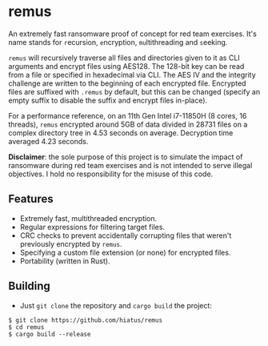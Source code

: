# remus

An extremely fast ransomware proof of concept for red team exercises. It's name stands for `r`ecursion, `e`ncryption, `mu`ltithreading and `s`eeking.

`remus` will recursively traverse all files and directories given to it as CLI arguments and encrypt files using AES128. The 128-bit key can be read from a file or specified in hexadecimal via CLI. The AES IV and the integrity challenge are written to the beginning of each encrypted file. Encrypted files are suffixed with `.remus` by default, but this can be changed (specify an empty suffix to disable the suffix and encrypt files in-place).

For a performance reference, on an 11th Gen Intel i7-11850H (8 cores, 16 threads), `remus` encrypted around 5GB of data divided in 28731 files on a complex directory tree in 4.53 seconds on average. Decryption time averaged 4.23 seconds.

**Disclaimer**: the sole purpose of this project is to simulate the impact of ransomware during red team exercises and is not intended to serve illegal objectives. I hold no responsibility for the misuse of this code.


## Features
- Extremely fast, multithreaded encryption.
- Regular expressions for filtering target files.
- CRC checks to prevent accidentally corrupting files that weren't previously encrypted by `remus`.
- Specifying a custom file extension (or none) for encrypted files.
- Portability (written in Rust).


## Building
- Just `git clone` the repository and `cargo build` the project:
```
$ git clone https://github.com/hiatus/remus
$ cd remus
$ cargo build --release
```
